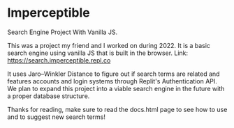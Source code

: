 # Imperceptible
Search Engine Project With Vanilla JS.  

This was a project my friend and I worked on during 2022. It is a basic search engine using vanilla JS that is built in the browser.
Link: https://search.imperceptible.repl.co

It uses Jaro–Winkler Distance to figure out if search terms are related and features accounts and login systems through Replit's Authentication API. 
We plan to expand this project into a viable search engine in the future with a proper database structure. 

Thanks for reading, make sure to read the docs.html page to see how to use and to suggest new search terms!
